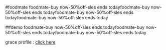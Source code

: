 #foodmate
foodmate-buy now-50%off-sles ends todayfoodmate-buy now-50%off-sles ends todayfoodmate-buy now-50%off-sles ends todayfoodmate-buy now-50%off-sles ends today

##demo
foodmate-buy now-50%off-sles ends todayfoodmate-buy now-50%off-sles ends todayfoodmate-buy now-50%off-sles ends today

grace profile : [click here](https://github.com/gracelipika19)